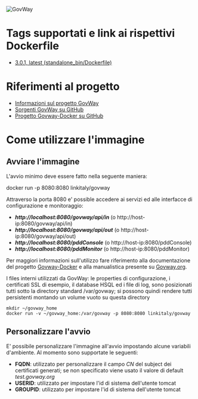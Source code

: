 ![GovWay](https://govway.org/assets/images/gway_logo.svg "L'API gateway per la pubblica amministrazione italiana")
# Tags supportati e link ai rispettivi Dockerfile
* [3.0.1, latest (standalone_bin/Dockerfile)](https://github.com/link-it/govway-docker/blob/master/standalone_bin/Dockerfile)

# Riferimenti al progetto
* [Informazioni sul progetto GovWay](https://govway.org/)
* [Sorgenti GovWay su GitHub](https://github.com/link-it/govway)
* [Progetto Govway-Docker su GitHub][3]

# Come utilizzare l'immagine

## Avviare l'immagine

L'avvio minimo deve essere fatto nella seguente maniera:

docker run -p 8080:8080 linkitaly/govway

Attraverso la porta 8080 e' possible accedere ai servizi ed alle interfacce di configurazione e monitoraggio:

* __*http://localhost:8080/govway/api/in*__ (o http://host-ip:8080/govway/api/in)
* __*http://localhost:8080/govway/api/out*__ (o http://host-ip:8080/govway/api/out)
* __*http://localhost:8080/pddConsole*__ (o http://host-ip:8080/pddConsole)
* __*http://localhost:8080/pddMonitor*__ (o http://host-ip:8080/pddMonitor)

Per maggiori informazioni sull'utilizzo fare riferimento alla documentazione del progetto [Govway-Docker][3] e alla manualistica presente su [Govway.org](https://govway.org/download).


I files interni utilizzati da GovWay: le properties di configurazione, i certificati SSL di esempio, il database HSQL ed i file di log, sono posizionati tutti sotto la directory standard /var/govway; si possono quindi rendere tutti persistenti montando un volume vuoto su questa directory

```console
mkdir ~/govway_home
docker run -v ~/govway_home:/var/govway -p 8080:8080 linkitaly/govway
```

## Personalizzare l'avvio
E' possibile personalizzare l'immagine all'avvio impostando alcune variabili d'ambiente. Al momento sono supportate le seguenti:
* __**FQDN**__: utilizzato per personalizzare il campo *CN* del subject dei certificati generati; se non specificato viene usato il valore di default *test.govway.org*
* __**USERID**__: utilizzato per impostare l'id di sistema dell'utente tomcat
* __**GROUPID**__: utilizzato per impostare l'id di sistema dell'utente tomcat

[3]: https://github.com/link-it/govway-docker "Progetto Govway-Docker"
